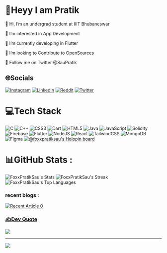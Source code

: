 # 💫Heyy I am Pratik

👋 Hi, I’m an undergrad student at IIIT Bhubaneswar

👀 I’m interested in App Development

🌱 I’m currently developing in Flutter

💞️ I’m looking to Contribute to OpenSources

📱 Follow me on Twitter @SauPratik

## 🌐Socials

[![Instagram](https://img.shields.io/badge/Instagram-%23E4405F.svg?logo=Instagram&logoColor=white)](https://instagram.com/pratik_sau) [![LinkedIn](https://img.shields.io/badge/LinkedIn-%230077B5.svg?logo=linkedin&logoColor=white)](https://linkedin.com/in/pratikranjansau) [![Reddit](https://img.shields.io/badge/Reddit-%23FF4500.svg?logo=Reddit&logoColor=white)](https://reddit.com/user/RichMathematician849) [![Twitter](https://img.shields.io/badge/Twitter-%231DA1F2.svg?logo=Twitter&logoColor=white)](https://twitter.com/SauPratik)

# 💻Tech Stack

![C](https://img.shields.io/badge/c-%2300599C.svg?style=for-the-badge&logo=c&logoColor=white) ![C++](https://img.shields.io/badge/c++-%2300599C.svg?style=for-the-badge&logo=c%2B%2B&logoColor=white) ![CSS3](https://img.shields.io/badge/css3-%231572B6.svg?style=for-the-badge&logo=css3&logoColor=white) ![Dart](https://img.shields.io/badge/dart-%230175C2.svg?style=for-the-badge&logo=dart&logoColor=white) ![HTML5](https://img.shields.io/badge/html5-%23E34F26.svg?style=for-the-badge&logo=html5&logoColor=white) ![Java](https://img.shields.io/badge/java-%23ED8B00.svg?style=for-the-badge&logo=java&logoColor=white) ![JavaScript](https://img.shields.io/badge/javascript-%23323330.svg?style=for-the-badge&logo=javascript&logoColor=%23F7DF1E) ![Solidity](https://img.shields.io/badge/Solidity-%23363636.svg?style=for-the-badge&logo=solidity&logoColor=white) ![Firebase](https://img.shields.io/badge/firebase-%23039BE5.svg?style=for-the-badge&logo=firebase) ![Flutter](https://img.shields.io/badge/Flutter-%2302569B.svg?style=for-the-badge&logo=Flutter&logoColor=white) ![NodeJS](https://img.shields.io/badge/node.js-6DA55F?style=for-the-badge&logo=node.js&logoColor=white) ![React](https://img.shields.io/badge/react-%2320232a.svg?style=for-the-badge&logo=react&logoColor=%2361DAFB) ![TailwindCSS](https://img.shields.io/badge/tailwindcss-%2338B2AC.svg?style=for-the-badge&logo=tailwind-css&logoColor=white) ![MongoDB](https://img.shields.io/badge/MongoDB-%234ea94b.svg?style=for-the-badge&logo=mongodb&logoColor=white) ![Figma](https://img.shields.io/badge/figma-%23F24E1E.svg?style=for-the-badge&logo=figma&logoColor=white)
[![@foxxpratiksau's Holopin board](https://holopin.me/foxxpratiksau)](https://holopin.io/@foxxpratiksau)

# 📊GitHub Stats :

![FoxxPratikSau's Stats](https://github-readme-stats.vercel.app/api?username=FoxxPratikSau&theme=tokyonight&show_icons=true&hide_border=true&count_private=true)
![FoxxPratikSau's Streak](https://github-readme-streak-stats.herokuapp.com/?user=FoxxPratikSau&theme=tokyonight&hide_border=true)</br>
![FoxxPratikSau's Top Languages](https://github-readme-stats.vercel.app/api/top-langs/?username=FoxxPratikSau&theme=tokyonight&show_icons=true&hide_border=true&layout=compact)

### recent blogs :
 <a target="_blank" href="https://github-readme-medium-recent-article.vercel.app/medium/@pratik.sau09/0"><img src="https://github-readme-medium-recent-article.vercel.app/medium/@imantumorang/0" alt="Recent Article 0"> 
### ✍️Dev Quote

![](https://quotes-github-readme.vercel.app/api?type=vetical&theme=dark)

---

[![](https://visitcount.itsvg.in/api?id=FoxxPratikSau&icon=0&color=0)](https://visitcount.itsvg.in)
